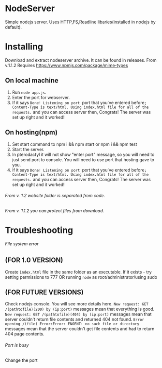 # NodeServer
Simple nodejs server.  Uses HTTP,FS,Readline libaries(installed in nodejs by default).
# Installing
Download and extract nodeserver archive. It can be found in releases. From v.1.1.2 Requires https://www.npmjs.com/package/mime-types
## On local machine
1. Run `node app.js`.
2. Enter the port for webserver.
3. If it says `Done! Listening on port `port that you've entered before`; Content-Type is text/html. Using index.html file for
all of the requests.` and you can access server then, Congrats! The server was set up right and it worked!
## On hosting(npm)
1. Set start command to npm i && npm start or npm i && npm test
2. Start the server.
3. In pterodactyl it will not show "enter port" message, so you will need to just send port to console. You will need to use port that hosting gave to you. 
4. If it says `Done! Listening on port `port that you've entered before`; Content-Type is text/html. Using index.html file for
all of the requests.` and you can access server then, Congrats! The server was set up right and it worked!
###### From v. 1.2 website folder is separated from code.
###### From v. 1.1.2 you can protect files from download.
# Troubleshooting
###### File system error
## (FOR 1.0 VERSION)
Create `index.html` file in the same folder as an executable.
If it exists - try setting permissions to 777 OR running `node` as root/administrator/using sudo
## (FOR FUTURE VERSIONS)
Check nodejs console. You will see more details here.
`New request: GET /(pathtofile)(200) by (ip:port)` messages mean that everything is good.
`New request: GET /(pathtofile)(404) by (ip:port)` messages mean that server couldn't return file contents and returned 404 not found.
`Error opening /(file) Error:Error: ENOENT: no such file or directory` messages mean that the server couldn't get file contents and had to return 404 page contents.
###### Port is busy
Change the port
